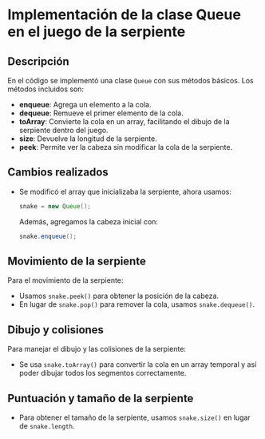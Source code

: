 # Implementación de la clase Queue en el juego de la serpiente

## Descripción
En el código se implementó una clase `Queue` con sus métodos básicos. Los métodos incluidos son:

- **enqueue**: Agrega un elemento a la cola.
- **dequeue**: Remueve el primer elemento de la cola.
- **toArray**: Convierte la cola en un array, facilitando el dibujo de la serpiente dentro del juego.
- **size**: Devuelve la longitud de la serpiente.
- **peek**: Permite ver la cabeza sin modificar la cola de la serpiente.

## Cambios realizados

- Se modificó el array que inicializaba la serpiente, ahora usamos:
  ```java
  snake = new Queue();
  ```
  Además, agregamos la cabeza inicial con:
  ```java
  snake.enqueue();
  ```

## Movimiento de la serpiente

Para el movimiento de la serpiente:
- Usamos `snake.peek()` para obtener la posición de la cabeza.
- En lugar de `snake.pop()` para remover la cola, usamos `snake.dequeue()`.

## Dibujo y colisiones

Para manejar el dibujo y las colisiones de la serpiente:
- Se usa `snake.toArray()` para convertir la cola en un array temporal y así poder dibujar todos los segmentos correctamente.

## Puntuación y tamaño de la serpiente

- Para obtener el tamaño de la serpiente, usamos `snake.size()` en lugar de `snake.length`.

